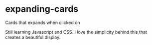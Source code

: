 # expanding-cards
Cards that expands when clicked on

Still learning Javascript and CSS. I love the simplicity behind this that creates a beautiful display.
